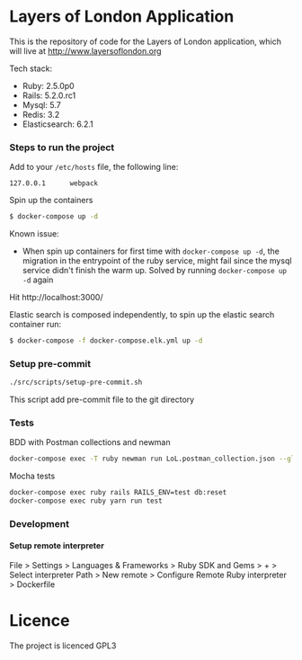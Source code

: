 # Layers of London Application
This is the repository of code for the Layers of London application, which will live at http://www.layersoflondon.org

Tech stack:
* Ruby: 2.5.0p0
* Rails: 5.2.0.rc1
* Mysql: 5.7
* Redis: 3.2
* Elasticsearch: 6.2.1

###  Steps to run the project

Add to your `/etc/hosts` file, the following line:

```
127.0.0.1      webpack
```
Spin up the containers

```bash
$ docker-compose up -d
```

Known issue: 

* When spin up containers for first time with `docker-compose up -d`, the migration in the entrypoint of the ruby service, might fail since the mysql service didn't finish the warm up. Solved by running `docker-compose up -d` again

Hit http://localhost:3000/

Elastic search is composed independently, to spin up the elastic search container run:

```bash
$ docker-compose -f docker-compose.elk.yml up -d 
```
### Setup pre-commit

```bash
./src/scripts/setup-pre-commit.sh
```
This script add pre-commit file to the git directory

### Tests

BDD with Postman collections and newman

```bash
docker-compose exec -T ruby newman run LoL.postman_collection.json --globals LoL.postman_globals.json --environment Local.postman_environment.json
```

Mocha tests

```bash
docker-compose exec ruby rails RAILS_ENV=test db:reset
docker-compose exec ruby yarn run test
```


### Development

#### Setup remote interpreter

File > Settings > Languages & Frameworks > Ruby SDK and Gems > + > Select interpreter Path > New remote > Configure Remote Ruby interpreter > Dockerfile

# Licence

The project is licenced GPL3
